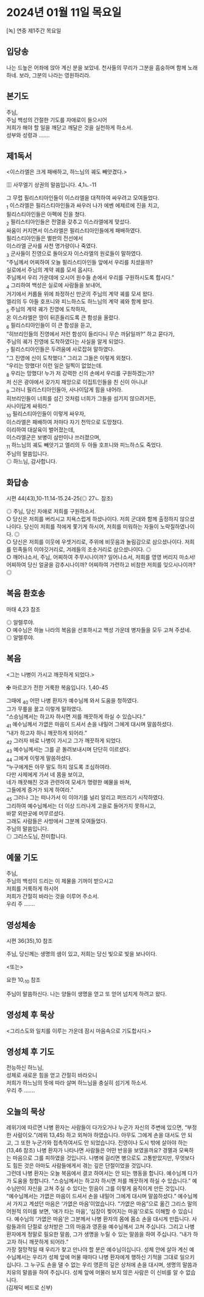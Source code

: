 # 2024년 01월 11일 목요일

[녹] 연중 제1주간 목요일  


## 입당송

나는 드높은 어좌에 앉아 계신 분을 보았네. 천사들의 무리가 그분을 흠숭하며 함께 노래하네. 보라, 그분의 나라는 영원하리라.  
  
## 본기도

주님,  
주님 백성의 간절한 기도를 자애로이 들으시어  
저희가 해야 할 일을 깨닫고 깨달은 것을 실천하게 하소서.  
성부와 성령과 …….  
  
## 제1독서

<이스라엘은 크게 패배하고, 하느님의 궤도 빼앗겼다.>

▥ 사무엘기 상권의 말씀입니다. 4,1ㄴ-11

그 무렵 필리스티아인들이 이스라엘을 대적하여 싸우려고 모여들었다.  
<sub>1</sub> 이스라엘은 필리스티아인들과 싸우러 나가 에벤 에제르에 진을 치고,  
필리스티아인들은 아펙에 진을 쳤다.  
<sub>2</sub> 필리스티아인들은 전열을 갖추고 이스라엘에게 맞섰다.  
싸움이 커지면서 이스라엘은 필리스티아인들에게 패배하였다.  
필리스티아인들은 벌판의 전선에서  
이스라엘 군사를 사천 명가량이나 죽였다.  
<sub>3</sub> 군사들이 진영으로 돌아오자 이스라엘의 원로들이 말하였다.  
“주님께서 어찌하여 오늘 필리스티아인들 앞에서 우리를 치셨을까?  
실로에서 주님의 계약 궤를 모셔 옵시다.  
주님께서 우리 가운데에 오시어 원수들 손에서 우리를 구원하시도록 합시다.”  
<sub>4</sub> 그리하여 백성은 실로에 사람들을 보내어,  
거기에서 커룹들 위에 좌정하신 만군의 주님의 계약 궤를 모셔 왔다.  
엘리의 두 아들 호프니와 피느하스도 하느님의 계약 궤와 함께 왔다.  
<sub>5</sub> 주님의 계약 궤가 진영에 도착하자,  
온 이스라엘은 땅이 뒤흔들리도록 큰 함성을 올렸다.  
<sub>6</sub> 필리스티아인들이 이 큰 함성을 듣고,  
“히브리인들의 진영에서 저런 함성이 들리다니 무슨 까닭일까?” 하고 묻다가,  
주님의 궤가 진영에 도착하였다는 사실을 알게 되었다.  
<sub>7</sub> 필리스티아인들은 두려움에 사로잡혀 말하였다.  
“그 진영에 신이 도착했다.” 그리고 그들은 이렇게 외쳤다.  
“우리는 망했다! 이런 일은 일찍이 없었는데.  
<sub>8</sub> 우리는 망했다! 누가 저 강력한 신의 손에서 우리를 구원하겠는가?  
저 신은 광야에서 갖가지 재앙으로 이집트인들을 친 신이 아니냐!  
<sub>9</sub> 그러니 필리스티아인들아, 사나이답게 힘을 내어라.  
히브리인들이 너희를 섬긴 것처럼 너희가 그들을 섬기지 않으려거든,  
사나이답게 싸워라.”  
<sub>10</sub> 필리스티아인들이 이렇게 싸우자,  
이스라엘은 패배하여 저마다 자기 천막으로 도망쳤다.  
이리하여 대살육이 벌어졌는데,  
이스라엘군은 보병이 삼만이나 쓰러졌으며,  
<sub>11</sub> 하느님의 궤도 빼앗기고 엘리의 두 아들 호프니와 피느하스도 죽었다.  
주님의 말씀입니다.  
◎ 하느님, 감사합니다.  
  
## 화답송

시편 44(43),10-11.14-15.24-25(◎ 27ㄴ 참조)

◎ 주님, 당신 자애로 저희를 구원하소서.  
○ 당신은 저희를 버리시고 치욕스럽게 하셨나이다. 저희 군대와 함께 출정하지 않으셨나이다. 당신이 저희를 적에게 쫓기게 하시어, 저희를 미워하는 자들이 노략질하였나이다. ◎  
○ 당신은 저희를 이웃에 우셋거리로, 주위에 비웃음과 놀림감으로 삼으셨나이다. 저희를 민족들의 이야깃거리로, 겨레들의 조솟거리로 삼으셨나이다. ◎  
○ 깨어나소서, 주님, 어찌하여 주무시나이까? 일어나소서, 저희를 영영 버리지 마소서! 어찌하여 당신 얼굴을 감추시나이까? 어찌하여 가련하고 비참한 저희를 잊으시나이까? ◎  
  
## 복음 환호송

마태 4,23 참조

◎ 알렐루야.  
○ 예수님은 하늘 나라의 복음을 선포하시고 백성 가운데 병자들을 모두 고쳐 주셨네.  
◎ 알렐루야.  
  
## 복음

<그는 나병이 가시고 깨끗하게 되었다.>

✠ 마르코가 전한 거룩한 복음입니다. 1,40-45

그때에 <sub>40</sub> 어떤 나병 환자가 예수님께 와서 도움을 청하였다.  
그가 무릎을 꿇고 이렇게 말하였다.  
“스승님께서는 하고자 하시면 저를 깨끗하게 하실 수 있습니다.”  
<sub>41</sub> 예수님께서 가엾은 마음이 드셔서 손을 내밀어 그에게 대시며 말씀하셨다.  
“내가 하고자 하니 깨끗하게 되어라.”  
<sub>42</sub> 그러자 바로 나병이 가시고 그가 깨끗하게 되었다.  
<sub>43</sub> 예수님께서는 그를 곧 돌려보내시며 단단히 이르셨다.  
<sub>44</sub> 그에게 이렇게 말씀하셨다.  
“누구에게든 아무 말도 하지 않도록 조심하여라.  
다만 사제에게 가서 네 몸을 보이고,  
네가 깨끗해진 것과 관련하여 모세가 명령한 예물을 바쳐,  
그들에게 증거가 되게 하여라.”  
<sub>45</sub> 그러나 그는 떠나가서 이 이야기를 널리 알리고 퍼뜨리기 시작하였다.  
그리하여 예수님께서는 더 이상 드러나게 고을로 들어가지 못하시고,  
바깥 외딴곳에 머무르셨다.  
그래도 사람들은 사방에서 그분께 모여들었다.  
주님의 말씀입니다.  
◎ 그리스도님, 찬미합니다.  
  
## 예물 기도

주님,  
주님의 백성이 드리는 이 제물을 기꺼이 받으시고  
저희를 거룩하게 하시어  
저희가 간절히 바라는 것을 이루어 주소서.  
우리 주 …….  
  
## 영성체송

시편 36(35),10 참조

주님, 당신께는 생명의 샘이 있고, 저희는 당신 빛으로 빛을 보나이다.  
  
<또는>  
  
요한 10,<sub>10</sub> 참조  
  
주님이 말씀하신다. 나는 양들이 생명을 얻고 또 얻어 넘치게 하려고 왔다.  
## 영성체 후 묵상

<그리스도와 일치를 이루는 가운데 잠시 마음속으로 기도합시다.>  
## 영성체 후 기도

전능하신 하느님,  
성체로 새로운 힘을 얻고 간절히 바라오니  
저희가 하느님의 뜻에 따라 살며 하느님을 충실히 섬기게 하소서.  
우리 주 …….  
  
## 오늘의 묵상

레위기에 따르면 나병 환자는 사람들이 다가오거나 누군가 자신의 주변에 있으면, “부정한 사람이오.”(레위 13,45) 하고 외쳐야 하였습니다. 아무도 그에게 손을 대서도 안 되고, 그 또한 누군가와 접촉하여서도 안 되었습니다. 진영이나 도시 밖에 살아야 하는(13,46 참조) 나병 환자가 나타나면 사람들은 어떤 반응을 보였을까요? 경멸과 모욕하는 마음으로 그를 피하였을 것입니다. 나병에 걸리면 병으로도 고통받았지만, 무엇보다도 힘든 것은 아마도 사람들에게서 겪는 깊은 단절이었을 것입니다.  
그런데 나병 환자는 오늘 복음에서 결코 하여서는 안 되는 행동을 합니다. 예수님께 다가가 도움을 청합니다. “스승님께서는 하고자 하시면 저를 깨끗하게 하실 수 있습니다.” 예수님만이 자신을 고쳐 주실 수 있다는 믿음이 그를 이렇게 움직이게 만든 것입니다.  
“예수님께서는 가엾은 마음이 드셔서 손을 내밀어 그에게 대시며 말씀하셨다.” 예수님께서 가지고 계셨던 마음은 ‘가엾은 마음’이었습니다. “가엾은 마음”으로 옮긴 그리스 말의 어원적 의미를 보면, ‘애가 타는 마음’, ‘심장이 찢어지는 마음’으로도 이해할 수 있습니다. 예수님의 ‘가엾은 마음’은 그분께서 나병 환자의 몸에 몸소 손을 대시게 만듭니다. 사람들과의 단절로 상처받은 그의 마음과 영혼을 예수님께서 고쳐 주십니다. 그리고 나병 환자에게 정말로 필요한 말씀, 그가 생명을 누릴 수 있는 말씀을 하여 주십니다. “내가 하고자 하니 깨끗하게 되어라.”  
가장 절망적일 때 우리가 찾고 만나야 할 분은 예수님이십니다. 성체 안에 살아 계신 예수님께서는 우리가 성체 앞에 머물 때마다 나병 환자에게 행하신 기적을 그대로 일으키십니다. 그 누구도 손을 댈 수 없는 우리 영혼의 깊은 상처에 손을 대시며, 생명의 말씀과 치유의 말씀을 하여 주십니다. 성체 앞에 머물러 보지 않은 사람은 이 신비를 알 수 없습니다.  
(김재덕 베드로 신부)